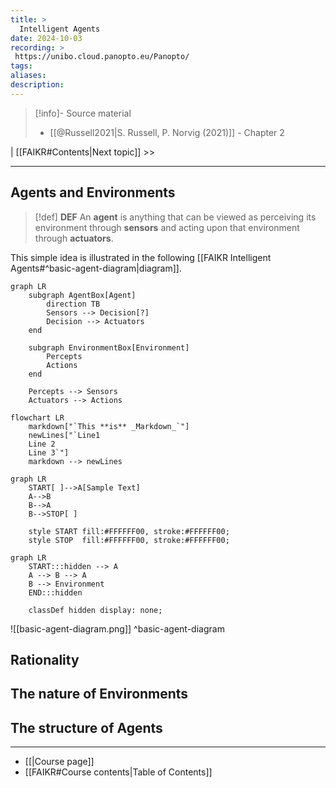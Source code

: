 ```yaml
---
title: >
  Intelligent Agents
date: 2024-10-03
recording: >
 https://unibo.cloud.panopto.eu/Panopto/
tags: 
aliases: 
description:
---
```

>[!info]- Source material
> - [[@Russell2021|S. Russell, P. Norvig (2021)]] - Chapter 2

| [[FAIKR#Contents|Next topic]] >>

---
## Agents and Environments

>[!def] **DEF** 
>An **agent** is anything that can be viewed as perceiving its environment through **sensors** and acting upon that environment through **actuators**. 

This simple idea is illustrated in the following [[FAIKR Intelligent Agents#^basic-agent-diagram|diagram]].
```mermaid
graph LR
    subgraph AgentBox[Agent]
        direction TB
        Sensors --> Decision[?]
        Decision --> Actuators
    end

    subgraph EnvironmentBox[Environment]
        Percepts
        Actions
    end

    Percepts --> Sensors
    Actuators --> Actions
```

```mermaid
flowchart LR
    markdown["`This **is** _Markdown_`"]
    newLines["`Line1
    Line 2
    Line 3`"]
    markdown --> newLines
```

```mermaid
graph LR
    START[ ]-->A[Sample Text]
    A-->B
    B-->A 
    B-->STOP[ ]
    
    style START fill:#FFFFFF00, stroke:#FFFFFF00;
    style STOP  fill:#FFFFFF00, stroke:#FFFFFF00;
```

```mermaid
graph LR
    START:::hidden --> A
    A --> B --> A 
    B --> Environment
    END:::hidden

    classDef hidden display: none;
```





![[basic-agent-diagram.png]]
^basic-agent-diagram
## Rationality

## The nature of Environments

## The structure of Agents


---
- [[|Course page]]
- [[FAIKR#Course contents|Table of Contents]]





